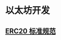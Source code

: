 # 以太坊开发

## [ERC20 标准规范](https://github.com/hxchen/ethereum/blob/master/ERC-20%20Token%20Standard.md)